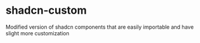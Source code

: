 # shadcn-custom
Modified version of shadcn components that are easily importable and have slight more customization

